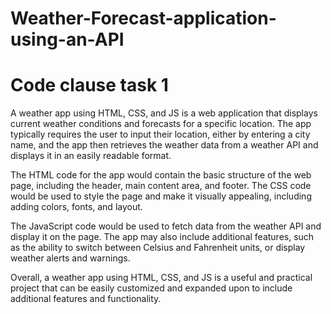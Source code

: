 # Weather-Forecast-application-using-an-API
# Code clause task 1
A weather app using HTML, CSS, and JS is a web application that displays current weather conditions and forecasts for a specific location. The app typically requires the user to input their location, either by entering a city name, and the app then retrieves the weather data from a weather API and displays it in an easily readable format.

The HTML code for the app would contain the basic structure of the web page, including the header, main content area, and footer. The CSS code would be used to style the page and make it visually appealing, including adding colors, fonts, and layout.

The JavaScript code would be used to fetch data from the weather API and display it on the page. The app may also include additional features, such as the ability to switch between Celsius and Fahrenheit units, or display weather alerts and warnings.

Overall, a weather app using HTML, CSS, and JS is a useful and practical project that can be easily customized and expanded upon to include additional features and functionality.
